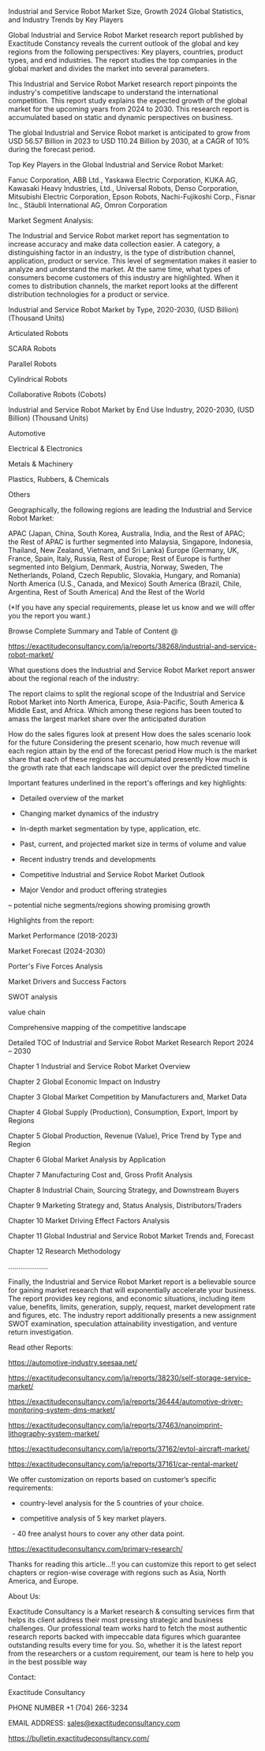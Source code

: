 Industrial and Service Robot Market Size, Growth 2024 Global Statistics, and Industry Trends by Key Players

Global Industrial and Service Robot Market research report published by Exactitude Constancy reveals the current outlook of the global and key regions from the following perspectives: Key players, countries, product types, and end industries. The report studies the top companies in the global market and divides the market into several parameters.

This Industrial and Service Robot Market research report pinpoints the industry's competitive landscape to understand the international competition. This report study explains the expected growth of the global market for the upcoming years from 2024 to 2030. This research report is accumulated based on static and dynamic perspectives on business.

The global Industrial and Service Robot market is anticipated to grow from USD 56.57 Billion in 2023 to USD 110.24 Billion by 2030, at a CAGR of 10% during the forecast period.

Top Key Players in the Global Industrial and Service Robot Market:

Fanuc Corporation, ABB Ltd., Yaskawa Electric Corporation, KUKA AG, Kawasaki Heavy Industries, Ltd., Universal Robots, Denso Corporation, Mitsubishi Electric Corporation, Epson Robots, Nachi-Fujikoshi Corp., Fisnar Inc., Stäubli International AG, Omron Corporation

Market Segment Analysis:

The Industrial and Service Robot market report has segmentation to increase accuracy and make data collection easier. A category, a distinguishing factor in an industry, is the type of distribution channel, application, product or service. This level of segmentation makes it easier to analyze and understand the market. At the same time, what types of consumers become customers of this industry are highlighted. When it comes to distribution channels, the market report looks at the different distribution technologies for a product or service.

Industrial and Service Robot Market by Type, 2020-2030, (USD Billion) (Thousand Units)

Articulated Robots

SCARA Robots

Parallel Robots

Cylindrical Robots

Collaborative Robots (Cobots)

Industrial and Service Robot Market by End Use Industry, 2020-2030, (USD Billion) (Thousand Units)

Automotive

Electrical & Electronics

Metals & Machinery

Plastics, Rubbers, & Chemicals

Others

Geographically, the following regions are leading the Industrial and Service Robot Market:

APAC (Japan, China, South Korea, Australia, India, and the Rest of APAC; the Rest of APAC is further segmented into Malaysia, Singapore, Indonesia, Thailand, New Zealand, Vietnam, and Sri Lanka)
Europe (Germany, UK, France, Spain, Italy, Russia, Rest of Europe; Rest of Europe is further segmented into Belgium, Denmark, Austria, Norway, Sweden, The Netherlands, Poland, Czech Republic, Slovakia, Hungary, and Romania)
North America (U.S., Canada, and Mexico)
South America (Brazil, Chile, Argentina, Rest of South America)
And the Rest of the World

(*If you have any special requirements, please let us know and we will offer you the report you want.)

Browse Complete Summary and Table of Content @

https://exactitudeconsultancy.com/ja/reports/38268/industrial-and-service-robot-market/

What questions does the Industrial and Service Robot Market report answer about the regional reach of the industry:

The report claims to split the regional scope of the Industrial and Service Robot Market into North America, Europe, Asia-Pacific, South America & Middle East, and Africa. Which among these regions has been touted to amass the largest market share over the anticipated duration

How do the sales figures look at present How does the sales scenario look for the future
Considering the present scenario, how much revenue will each region attain by the end of the forecast period
How much is the market share that each of these regions has accumulated presently
How much is the growth rate that each landscape will depict over the predicted timeline

Important features underlined in the report's offerings and key highlights:

- Detailed overview of the market

- Changing market dynamics of the industry

- In-depth market segmentation by type, application, etc.

- Past, current, and projected market size in terms of volume and value

- Recent industry trends and developments

- Competitive Industrial and Service Robot Market Outlook

- Major Vendor and product offering strategies

– potential niche segments/regions showing promising growth

Highlights from the report:

Market Performance (2018-2023)

Market Forecast (2024-2030)

Porter's Five Forces Analysis

Market Drivers and Success Factors

SWOT analysis

value chain

Comprehensive mapping of the competitive landscape

Detailed TOC of Industrial and Service Robot Market Research Report 2024 – 2030

Chapter 1 Industrial and Service Robot Market Overview

Chapter 2 Global Economic Impact on Industry

Chapter 3 Global Market Competition by Manufacturers and, Market Data

Chapter 4 Global Supply (Production), Consumption, Export, Import by Regions

Chapter 5 Global Production, Revenue (Value), Price Trend by Type and Region

Chapter 6 Global Market Analysis by Application

Chapter 7 Manufacturing Cost and, Gross Profit Analysis

Chapter 8 Industrial Chain, Sourcing Strategy, and Downstream Buyers

Chapter 9 Marketing Strategy and, Status Analysis, Distributors/Traders

Chapter 10 Market Driving Effect Factors Analysis

Chapter 11 Global Industrial and Service Robot Market Trends and, Forecast

Chapter 12 Research Methodology

………………..

Finally, the Industrial and Service Robot Market report is a believable source for gaining market research that will exponentially accelerate your business. The report provides key regions, and economic situations, including item value, benefits, limits, generation, supply, request, market development rate and figures, etc. The industry report additionally presents a new assignment SWOT examination, speculation attainability investigation, and venture return investigation.

Read other Reports:

https://automotive-industry.seesaa.net/

https://exactitudeconsultancy.com/ja/reports/38230/self-storage-service-market/

https://exactitudeconsultancy.com/ja/reports/36444/automotive-driver-monitoring-system-dms-market/

https://exactitudeconsultancy.com/ja/reports/37463/nanoimprint-lithography-system-market/

https://exactitudeconsultancy.com/ja/reports/37162/evtol-aircraft-market/

https://exactitudeconsultancy.com/ja/reports/37161/car-rental-market/

We offer customization on reports based on customer’s specific requirements:

- country-level analysis for the 5 countries of your choice.

- competitive analysis of 5 key market players.

  - 40 free analyst hours to cover any other data point.

https://exactitudeconsultancy.com/primary-research/

Thanks for reading this article...!! you can customize this report to get select chapters or region-wise coverage with regions such as Asia, North America, and Europe.

About Us:

Exactitude Consultancy is a Market research & consulting services firm that helps its client address their most pressing strategic and business challenges. Our professional team works hard to fetch the most authentic research reports backed with impeccable data figures which guarantee outstanding results every time for you. So, whether it is the latest report from the researchers or a custom requirement, our team is here to help you in the best possible way

Contact:

Exactitude Consultancy

PHONE NUMBER +1 (704) 266-3234

EMAIL ADDRESS: sales@exactitudeconsultancy.com

https://bulletin.exactitudeconsultancy.com/
